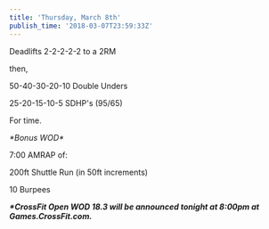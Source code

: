```yaml
---
title: 'Thursday, March 8th'
publish_time: '2018-03-07T23:59:33Z'
---
```


Deadlifts 2-2-2-2-2 to a 2RM

then,

50-40-30-20-10 Double Unders

25-20-15-10-5 SDHP's (95/65)

For time.

*\*Bonus WOD\**

7:00 AMRAP of:

200ft Shuttle Run (in 50ft increments)

10 Burpees

***\*CrossFit Open WOD 18.3 will be announced tonight at 8:00pm at
Games.CrossFit.com.***
